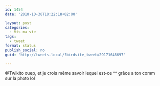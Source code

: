 ```yaml
---
id: 1454
date: '2010-10-30T10:22:18+02:00'

layout: post
categories:
  - Vis ma vie
tags:
  - tweet
format: status
publish_social: no
guid: 'http://tweets.local/?birdsite_tweet=29171648697'

---
```


@Twikito ouep, et je crois même savoir lequel est-ce ^^ grâce a ton comm sur la photo lol